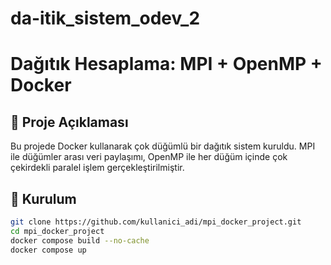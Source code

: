 # da-itik_sistem_odev_2
# Dağıtık Hesaplama: MPI + OpenMP + Docker

## 🚀 Proje Açıklaması

Bu projede Docker kullanarak çok düğümlü bir dağıtık sistem kuruldu. MPI ile düğümler arası veri paylaşımı, OpenMP ile her düğüm içinde çok çekirdekli paralel işlem gerçekleştirilmiştir.

## 🔧 Kurulum

```bash
git clone https://github.com/kullanici_adi/mpi_docker_project.git
cd mpi_docker_project
docker compose build --no-cache
docker compose up
